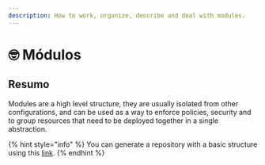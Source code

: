 ```yaml
---
description: How to work, organize, describe and deal with modules.
---
```


# 🤓 Módulos

## Resumo

Modules are a high level structure, they are usually isolated from other configurations, and can be used as a way to enforce policies, security and to group resources that need to be deployed together in a single abstraction.

{% hint style="info" %}
You can generate a repository with a basic structure using this [link](https://github.com/OLeonardoRodrigues/terraform-template-lro/generate).
{% endhint %}
